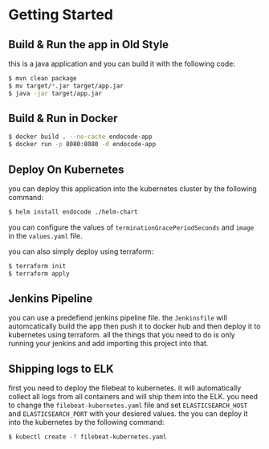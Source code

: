 # Getting Started

## Build & Run the app in Old Style

this is a java application and you can build it with the following code:

```bash
$ mvn clean package
$ mv target/*.jar target/app.jar
$ java -jar target/app.jar
```

## Build & Run in Docker

```bash
$ docker build . --no-cache endocode-app 
$ docker run -p 8080:8080 -d endocode-app 
```

## Deploy On Kubernetes

you can deploy this application into the kubernetes cluster by the following command:

```bash
$ helm install endocode ./helm-chart
```
you can configure the values of `terminationGracePeriodSeconds` and `image` in the `values.yaml` file.

you can also simply deploy using terraform:

```bash
$ terraform init
$ terraform apply
```

## Jenkins Pipeline

you can use a predefiend jenkins pipeline file. the `Jenkinsfile` will automcatically build the app then push it to docker hub and then deploy it to kubernetes using terraform. all the things that you need to do is only running your jenkins and add importing this project into that.

## Shipping logs to ELK

first you need to deploy the filebeat to kubernetes. it will automatically collect all logs from all containers and will ship them into the ELK. you need to change the `filebeat-kubernetes.yaml` file and set `ELASTICSEARCH_HOST` and `ELASTICSEARCH_PORT` with your desiered values.
the you can deploy it into the kubernetes by the following command:

```bash
$ kubectl create -f filebeat-kubernetes.yaml
```

